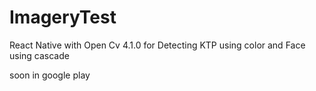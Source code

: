# ImageryTest

React Native with Open Cv 4.1.0 for Detecting KTP using color and Face using cascade

soon in google play